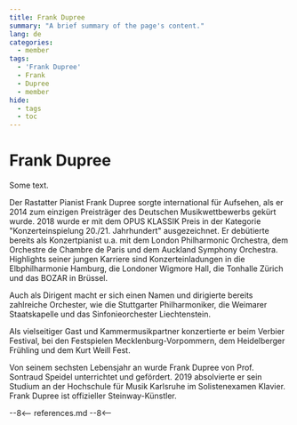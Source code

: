 ```yaml
---
title: Frank Dupree
summary: "A brief summary of the page's content."
lang: de
categories:
  - member
tags:
  - 'Frank Dupree'
  - Frank
  - Dupree
  - member
hide:
  - tags
  - toc
---
```


# Frank Dupree

Some text.

<!-- more -->

Der Rastatter Pianist Frank Dupree sorgte international für Aufsehen, als er 2014 zum einzigen Preisträger des Deutschen Musikwettbewerbs gekürt wurde.
2018 wurde er mit dem OPUS KLASSIK Preis in der Kategorie "Konzerteinspielung 20./21. Jahrhundert" ausgezeichnet.
Er debütierte bereits als Konzertpianist u.a. mit dem London Philharmonic Orchestra, dem Orchestre de Chambre de Paris und dem Auckland Symphony Orchestra.
Highlights seiner jungen Karriere sind Konzerteinladungen in die Elbphilharmonie Hamburg, die Londoner Wigmore Hall, die Tonhalle Zürich und das BOZAR in Brüssel.

Auch als Dirigent macht er sich einen Namen und dirigierte bereits zahlreiche Orchester, wie die Stuttgarter Philharmoniker, die Weimarer Staatskapelle und das Sinfonieorchester Liechtenstein.

Als vielseitiger Gast und Kammermusikpartner konzertierte er beim Verbier Festival, bei den Festspielen Mecklenburg-Vorpommern, dem Heidelberger Frühling und dem Kurt Weill Fest.

Von seinem sechsten Lebensjahr an wurde Frank Dupree von Prof. Sontraud Speidel unterrichtet und gefördert.
2019 absolvierte er sein Studium an der Hochschule für Musik Karlsruhe im Solistenexamen Klavier.
Frank Dupree ist offizieller Steinway-Künstler.

--8<--
references.md
--8<--
